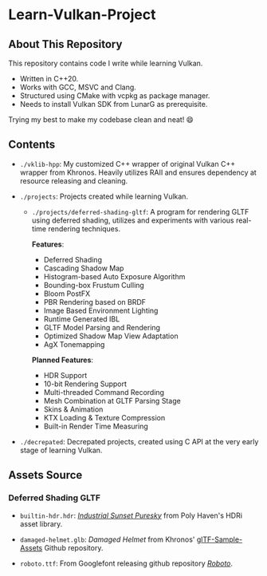 # Learn-Vulkan-Project

## About This Repository

This repository contains code I write while learning Vulkan.

- Written in C++20.
- Works with GCC, MSVC and Clang.
- Structured using CMake with vcpkg as package manager.
- Needs to install Vulkan SDK from LunarG as prerequisite.

Trying my best to make my codebase clean and neat! :smile:

## Contents

- `./vklib-hpp`: My customized C++ wrapper of original Vulkan C++ wrapper from Khronos. Heavily utilizes RAII and ensures dependency at resource releasing and cleaning.

- `./projects`: Projects created while learning Vulkan.

  - `./projects/deferred-shading-gltf`: A program for rendering GLTF using deferred shading, utilizes and experiments with various real-time rendering techniques.

    **Features**:

    - Deferred Shading
    - Cascading Shadow Map
    - Histogram-based Auto Exposure Algorithm
    - Bounding-box Frustum Culling
    - Bloom PostFX
    - PBR Rendering based on BRDF
    - Image Based Environment Lighting
    - Runtime Generated IBL
    - GLTF Model Parsing and Rendering
    - Optimized Shadow Map View Adaptation
    - AgX Tonemapping

    **Planned Features**:

    - HDR Support
    - 10-bit Rendering Support
    - Multi-threaded Command Recording
    - Mesh Combination at GLTF Parsing Stage
    - Skins & Animation
    - KTX Loading & Texture Compression
    - Built-in Render Time Measuring

- `./decrepated`: Decrepated projects, created using C API at the very early stage of learning Vulkan.

## Assets Source

### Deferred Shading GLTF

- `builtin-hdr.hdr`: [*Industrial Sunset Puresky*](https://polyhaven.com/a/industrial_sunset_puresky) from Poly Haven's HDRi asset library.

- `damaged-helmet.glb`: *Damaged Helmet* from Khronos' [glTF-Sample-Assets](https://github.com/KhronosGroup/glTF-Sample-Assets) Github repository.

- `roboto.ttf`: From Googlefont releasing github repository [*Roboto*](https://github.com/googlefonts/roboto/releases).
